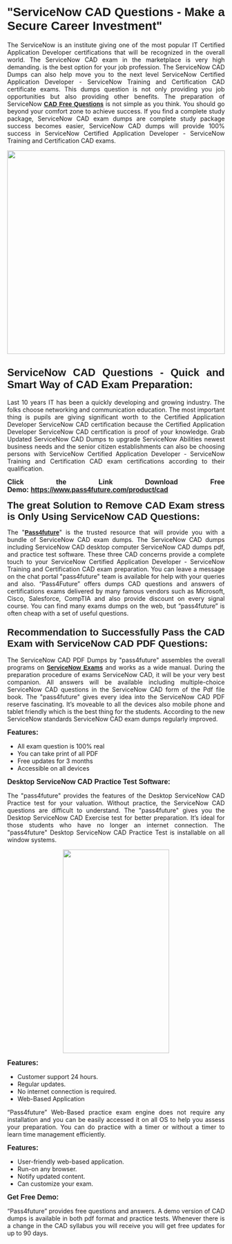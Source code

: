 
<h1 style="text-align: justify;"><span style="font-family:Tahoma,Geneva,sans-serif;"><strong>"ServiceNow CAD Questions - Make a Secure Career Investment"</strong></span></h1>

<p style="text-align: justify;">The ServiceNow is an institute giving one of the most popular IT Certified Application Developer certifications that will be recognized in the overall world. The ServiceNow CAD exam in the marketplace is very high demanding. is the best option for your job profession. The ServiceNow CAD Dumps can also help move you to the next level ServiceNow Certified Application Developer - ServiceNow Training and Certification CAD certificate exams. This dumps question is not only providing you job opportunities but also providing other benefits. The preparation of ServiceNow <span style="font-family:Tahoma,Geneva,sans-serif;"><strong><a href="https://www.pass4future.com/questions/servicenow/cad">CAD Free Questions</a></strong></span> is not simple as you think. You should go beyond your comfort zone to achieve success. If you find a complete study package, ServiceNow CAD exam dumps are complete study package success becomes easier, ServiceNow CAD dumps will provide 100% success in ServiceNow Certified Application Developer - ServiceNow Training and Certification CAD exams.</p>

<p style="text-align: justify;"><a href="https://www.pass4future.com/product/cad"><img alt="" src="https://lh3.googleusercontent.com/pw/AM-JKLVhEO4I138wJzOepD3laGU-R1M7eT-OTYdow6pCESip26lSeaxxzS9BVWUKuzj1e3L_MoxCfVgBEvV8ODwl1LGzlZbt6HJm3NXXplPwnYiBfuYM_eQCcVVRMaAwHdsl3AhHOZS-up7mzwmd4i4EpEGq=w1112-h625-no?authuser=0" style="width: 100%; height: 470px;" /></a></p>

<h2 style="text-align: justify;"><span style="font-size:24px;"><strong><span style="font-family:Tahoma,Geneva,sans-serif;">ServiceNow CAD Questions - Quick and Smart Way of CAD Exam Preparation:</span></strong></span></h2>

<p style="text-align: justify;">Last 10 years IT has been a quickly developing and growing industry. The folks choose networking and communication education. The most important thing is pupils are giving significant worth to the Certified Application Developer ServiceNow CAD certification because the Certified Application Developer ServiceNow CAD certification is proof of your knowledge. Grab Updated ServiceNow CAD Dumps to upgrade ServiceNow Abilities newest business needs and the senior citizen establishments can also be choosing persons with ServiceNow Certified Application Developer - ServiceNow Training and Certification CAD exam certifications according to their qualification.</p>

<p style="text-align: justify;"><strong><span style="font-family:Lucida Sans Unicode,Lucida Grande,sans-serif;"><span style="font-size:16px;">Click the Link Download Free Demo: <a href="https://www.pass4future.com/product/cad">https://www.pass4future.com/product/cad</a></span></span></strong></p>

<p style="text-align: justify;"><strong><span style="font-size:22px;"><span style="font-family:Tahoma,Geneva,sans-serif;">The great Solution to Remove CAD Exam stress is Only Using ServiceNow CAD Questions:</span></span></strong></p>

<p style="text-align: justify;">The "<span style="font-family:Lucida Sans Unicode,Lucida Grande,sans-serif;"><a href="https://www.pass4future.com/"><strong>Pass4future</strong></a></span>" is the trusted resource that will provide you with a bundle of ServiceNow CAD exam dumps. The ServiceNow CAD dumps including ServiceNow CAD desktop computer ServiceNow CAD dumps pdf, and practice test software. These three CAD concerns provide a complete touch to your ServiceNow Certified Application Developer - ServiceNow Training and Certification CAD exam preparation. You can leave a message on the chat portal "pass4future" team is available for help with your queries and also. “Pass4Future” offers dumps CAD questions and answers of certifications exams delivered by many famous vendors such as Microsoft, Cisco, Salesforce, CompTIA and also provide discount on every signal course. You can find many exams dumps on the web, but “pass4future” is often cheap with a set of useful questions.</p>

<h3 style="text-align: justify;"><span style="font-size:22px;"><strong><span style="font-family:Tahoma,Geneva,sans-serif;">Recommendation to Successfully Pass the CAD Exam with ServiceNow CAD PDF Questions:</span></strong></span></h3>

<p style="text-align: justify;">The ServiceNow CAD PDF Dumps by "pass4future" assembles the overall programs on <span style="font-family:Lucida Sans Unicode,Lucida Grande,sans-serif;"><strong><a href="https://www.pass4future.com/servicenow">ServiceNow Exams</a></strong></span> and works as a wide manual. During the preparation procedure of exams ServiceNow CAD, it will be your very best companion. All answers will be available including multiple-choice ServiceNow CAD questions in the ServiceNow CAD form of the Pdf file book. The "pass4future" gives every idea into the ServiceNow CAD PDF reserve fascinating. It’s moveable to all the devices also mobile phone and tablet friendly which is the best thing for the students. According to the new ServiceNow standards ServiceNow CAD exam dumps regularly improved.</p>

<p style="text-align: justify;"><span style="font-family:Lucida Sans Unicode,Lucida Grande,sans-serif;"><span style="font-size:16px;"><strong>Features:</strong></span></span></p>

<ul>
	<li style="text-align: justify;">All exam question is 100% real</li>
	<li style="text-align: justify;">You can take print of all PDF</li>
	<li style="text-align: justify;">Free updates for 3 months </li>
	<li style="text-align: justify;">Accessible on all devices</li>
</ul>

<p style="text-align: justify;"><span style="font-family:Tahoma,Geneva,sans-serif;"><span style="font-size:16px;"><strong>Desktop ServiceNow CAD Practice Test Software:</strong></span></span></p>

<p style="text-align: justify;">The "pass4future" provides the features of the Desktop ServiceNow CAD Practice test for your valuation. Without practice, the ServiceNow CAD questions are difficult to understand. The "pass4future" gives you the Desktop ServiceNow CAD Exercise test for better preparation. It’s ideal for those students who have no longer an internet connection. The "pass4future" Desktop ServiceNow CAD Practice Test is installable on all window systems.</p>

<p style="text-align: center;"><a href="https://www.pass4future.com/product/cad"><img alt="" src="https://lh3.googleusercontent.com/pw/AM-JKLV3yUm3jiqqIo1xIsj1VJ_UeysYexQY-pRYO0rIFl3vg11QZioN-gzffpw2AfKqFynWuvoXOreWrWS0swpr4xmOSWfwII2jvatteuqrfxiWGFBSHPiZUCoi33jqeymK5dmu-0enyX6tayRCAMHw05jv=s625-no?authuser=0" style="width: 70%; height: 470px;" /></a></p>

<p style="text-align: justify;"><span style="font-size:16px;"><span style="font-family:Lucida Sans Unicode,Lucida Grande,sans-serif;"><strong>Features:</strong></span></span></p>

<ul>
	<li style="text-align: justify;">Customer support 24 hours. </li>
	<li style="text-align: justify;">Regular updates. </li>
	<li style="text-align: justify;">No internet connection is required.</li>
	<li style="text-align: justify;">Web-Based Application</li>
</ul>

<p style="text-align: justify;">“Pass4future” Web-Based practice exam engine does not require any installation and you can be easily accessed it on all OS to help you assess your preparation. You can do practice with a timer or without a timer to learn time management efficiently.</p>

<p style="text-align: justify;"><strong><span style="font-size:16px;"><span style="font-family:Lucida Sans Unicode,Lucida Grande,sans-serif;">Features:</span></span></strong></p>

<ul>
	<li style="text-align: justify;">User-friendly web-based application.</li>
	<li style="text-align: justify;">Run-on any browser. </li>
	<li style="text-align: justify;">Notify updated content.</li>
	<li style="text-align: justify;">Can customize your exam.</li>
</ul>

<p style="text-align: justify;"><span style="font-size:16px;"><span style="font-family:Lucida Sans Unicode,Lucida Grande,sans-serif;"><strong>Get Free Demo:</strong></span></span></p>

<p style="text-align: justify;">“Pass4future” provides free questions and answers. A demo version of CAD dumps is available in both pdf format and practice tests. Whenever there is a change in the CAD syllabus you will receive you will get free updates for up to 90 days. </p>
